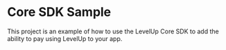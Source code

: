 Core SDK Sample
===============

This project is an example of how to use the LevelUp Core SDK
to add the ability to pay using LevelUp to your app.
